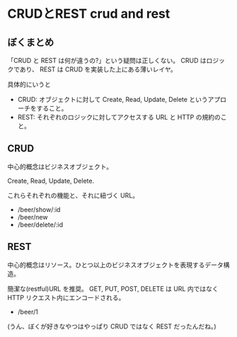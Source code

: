 CRUDとREST crud and rest
===

## ぼくまとめ

「CRUD と REST は何が違うの?」という疑問は正しくない。 CRUD はロジックであり、 REST は CRUD を実装した上にある薄いレイヤ。

具体的にいうと

- CRUD: オブジェクトに対して Create, Read, Update, Delete というアプローチをすること。
- REST: それぞれのロジックに対してアクセスする URL と HTTP の規約のこと。

## CRUD

中心的概念はビジネスオブジェクト。

Create, Read, Update, Delete.

これらそれぞれの機能と、それに紐づく URL。

- /beer/show/:id
- /beer/new
- /beer/delete/:id

## REST

中心的概念はリソース。ひとつ以上のビジネスオブジェクトを表現するデータ構造。

簡潔な(restful)URL を推奨。 GET, PUT, POST, DELETE は URL 内ではなく HTTP リクエスト内にエンコードされる。

- /beer/1

(うん、ぼくが好きなやつはやっぱり CRUD ではなく REST だったんだね。)

